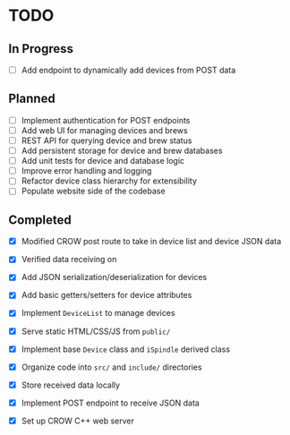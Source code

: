 # TODO

## In Progress
- [ ] Add endpoint to dynamically add devices from POST data

## Planned
- [ ] Implement authentication for POST endpoints
- [ ] Add web UI for managing devices and brews
- [ ] REST API for querying device and brew status
- [ ] Add persistent storage for device and brew databases
- [ ] Add unit tests for device and database logic
- [ ] Improve error handling and logging
- [ ] Refactor device class hierarchy for extensibility
- [ ] Populate website side of the codebase

## Completed
- [x] Modified CROW post route to take in device list and device JSON data
- [x] Verified data receiving on 
- [x] Add JSON serialization/deserialization for devices
- [x] Add basic getters/setters for device attributes
- [x] Implement `DeviceList` to manage devices
- [x] Serve static HTML/CSS/JS from `public/`
- [x] Implement base `Device` class and `iSpindle` derived class
- [x] Organize code into `src/` and `include/` directories
- [x] Store received data locally
- [x] Implement POST endpoint to receive JSON data
- [x] Set up CROW C++ web server



